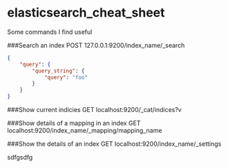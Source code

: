 # elasticsearch_cheat_sheet
Some commands I find useful

###Search an index
POST 127.0.0.1:9200/index_name/_search
```json
{    
    "query": {
        "query_string": {
            "query": "foo"
        }
    }
}
```

###Show current indicies
GET localhost:9200/_cat/indices?v

###Show details of a mapping in an index 
GET localhost:9200/index_name/_mapping/mapping_name


###Show the details of an index
GET localhost:9200/index_name/_settings

sdfgsdfg
